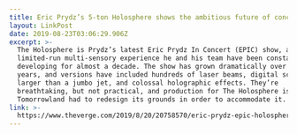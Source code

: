 ```yaml
---
title: Eric Prydz’s 5-ton Holosphere shows the ambitious future of concert tech
layout: LinkPost
date: 2019-08-23T03:06:29.906Z
excerpt: >-
  The Holosphere is Prydz’s latest Eric Prydz In Concert (EPIC) show, a
  limited-run multi-sensory experience he and his team have been constantly
  developing for almost a decade. The show has grown dramatically over the
  years, and versions have included hundreds of laser beams, digital screens
  larger than a jumbo jet, and colossal holographic effects. They’re
  breathtaking, but not practical, and production for The Holosphere is so large
  Tomorrowland had to redesign its grounds in order to accommodate it.
link: >-
  https://www.theverge.com/2019/8/20/20758570/eric-prydz-epic-holosphere-tomorrowland-london-future-of-music-dani-deahl
---
```


